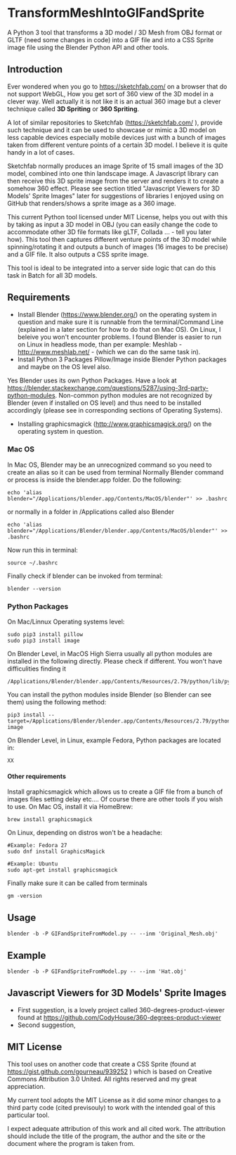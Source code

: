 # TransformMeshIntoGIFandSprite
A Python 3 tool that transforms a 3D model / 3D Mesh from OBJ format or GLTF (need some changes in code) into a GIF file and into a CSS Sprite image file using the Blender Python API and other tools.

## Introduction
Ever wondered when you go to https://sketchfab.com/ on a browser that do not support WebGL, How you get sort of 360 view of the 3D model in a clever way. Well actually it is not like it is an actual 360 image but a clever technique called **3D Spriting** or **360 Spriting**.

A lot of similar repositories to Sketchfab (https://sketchfab.com/ ), provide such technique and it can be used to showcase or mimic a 3D model on less capable devices especially mobile devices just with a bunch of images taken from different venture points of a certain 3D model. I believe it is quite handy in a lot of cases.

Sketchfab normally produces an image Sprite of 15 small images of the 3D model, combined into one thin landscape image. A Javascript library can then receive this 3D sprite image from the server and renders it to create a somehow 360 effect. Please see section titled "Javascript Viewers for 3D Models' Sprite Images" later for suggestions of libraries I enjoyed using on GitHub that renders/shows a sprite image as a 360 image.

This current Python tool licensed under MIT License,  helps you out with this by taking as input a 3D model in OBJ (you can easily change the code to accommodate other 3D file formats like gLTF, Collada ...  - tell you later how). This tool then captures different venture points of the 3D model while spinning/rotating it and outputs a bunch of images (16 images to be precise) and a GIF file. It also outputs a CSS sprite image.

This tool is ideal to be integrated into a server side logic that can do this task in Batch for all 3D models.


## Requirements
* Install Blender (https://www.blender.org/) on the operating system in question and make sure it is runnable from the terminal/Command Line (explained in a later section for how to do that on Mac OS). On Linux, I beleive you won't encounter problems. I found Blender is easier to run on Linux in headless mode, than per example: Meshlab - http://www.meshlab.net/ - (which we can do the same task in).
* Install Python 3 Packages Pillow/Image inside Blender Python packages and maybe on the OS level also. 

Yes Blender uses its own Python Packages. Have a look at https://blender.stackexchange.com/questions/5287/using-3rd-party-python-modules. Non-common python modules are not recognized by Blender (even if installed on OS level) and thus need to be installed accordingly (please see in corresponding sections of Operating Systems).
* Installing graphicsmagick (http://www.graphicsmagick.org/) on the operating system in question.

### Mac OS
In Mac OS, Blender may be an unrecognized command so you need to create an alias so it can be used from terminal Normally Blender command or process is inside the blender.app folder. Do the following:
```
echo 'alias blender="/Applications/blender.app/Contents/MacOS/blender"' >> .bashrc
```
or normally in a folder in /Applications called also Blender
```
echo 'alias blender="/Applications/Blender/blender.app/Contents/MacOS/blender"' >> .bashrc
```
Now run this in terminal:
```
source ~/.bashrc
```
Finally check if blender can be invoked from terminal:
```
blender --version
```

### Python Packages
On Mac/Linnux Operating systems level:
```
sudo pip3 install pillow  
sudo pip3 install image
```
On Blender Level, in MacOS High Sierra usually all python modules are installed in the following directly. Please check if different. You won't have difficulities finding it
```
/Applications/Blender/blender.app/Contents/Resources/2.79/python/lib/python3.5
```

You can install the python modules inside Blender (so Blender can see them) using the following method:
```
pip3 install --target=/Applications/Blender/blender.app/Contents/Resources/2.79/python/lib/python3.5/ image
```
On Blender Level, in Linux, example Fedora, Python packages are located in:
```
XX
```

#### Other requirements
Install graphicsmagick which allows us to create a GIF file from a bunch of images files setting delay etc.... Of course there are other tools if you wish to use. On Mac OS, install it via HomeBrew:

```
brew install graphicsmagick
```

On Linux, depending on distros won't be a headache:
```
#Example: Fedora 27
sudo dnf install GraphicsMagick

#Example: Ubuntu 
sudo apt-get install graphicsmagick

```
Finally make sure it can be called from terminals
```
gm -version
```

## Usage
```
blender -b -P GIFandSpriteFromModel.py -- --inm 'Original_Mesh.obj'
```

## Example

```
blender -b -P GIFandSpriteFromModel.py -- --inm 'Hat.obj'
```

## Javascript Viewers for 3D Models' Sprite Images
* First suggestion, is a lovely project called 360-degrees-product-viewer found at https://github.com/CodyHouse/360-degrees-product-viewer
* Second suggestion, 


## MIT License

This tool uses on another code that create a CSS Sprite (found at https://gist.github.com/gourneau/939252 ) which is based on Creative Commons Attribution 3.0 United. All rights reserved and my great appreciation.

My current tool adopts the MIT License as it did some minor changes to a third party code (cited previsouly) to work with the intended goal of this particular tool.

I expect adequate attribution of this work and all cited work. The attribution should include the title of the program, the author and the site or the document where the program is taken from.
